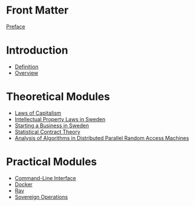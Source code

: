 # Front Matter

[Preface](./preface.md)

# Introduction

* [Definition](./definition.md)
* [Overview](./overview.md)

# Theoretical Modules

* [Laws of Capitalism](./lawsOfCapitalism.md)
* [Intellectual Property Laws in Sweden](./ipLawsInSweden.md)
* [Starting a Business in Sweden](./businessInSweden.md)
* [Statistical Contract Theory](./statisticalContractTheory.md)
* [Analysis of Algorithms in Distributed Parallel Random Access Machines](./AoA_DPRAM.md)

# Practical Modules 

* [Command-Line Interface](./cli.md)
* [Docker](./docker.md)
* [Ray](./ray.md)
* [Sovereign Operations](sovops.md)

<!---
--->

<!--


### THM.3

-->


